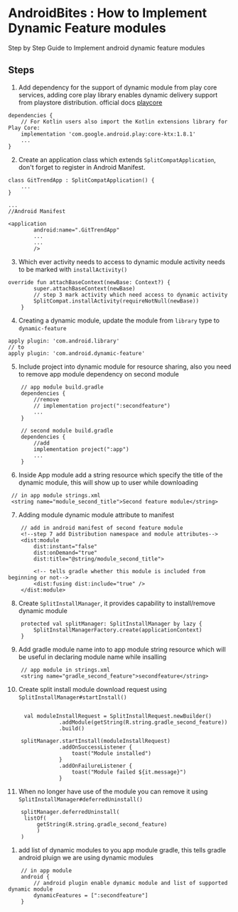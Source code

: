 # AndroidBites : How to Implement Dynamic Feature modules

Step by Step Guide to Implement android dynamic feature modules

## Steps

1. Add dependency for the support of dynamic module from play core services, adding core play library enables dynamic delivery support from playstore distribution. official docs [playcore](https://developer.android.com/guide/playcore)

```
dependencies {
    // For Kotlin users also import the Kotlin extensions library for Play Core:
    implementation 'com.google.android.play:core-ktx:1.8.1'
    ...
}
```

2. Create an application class which extends `SplitCompatApplication`, don't forget to register in Android Manifest.

```
class GitTrendApp : SplitCompatApplication() {
    ...
}

...
//Android Manifest

<application
        android:name=".GitTrendApp"
        ...
        ...
        />
```

3. Which ever activity needs to access to dynamic module activity needs to be marked with `installActivity()`

```
override fun attachBaseContext(newBase: Context?) {
        super.attachBaseContext(newBase)
        // step 3 mark activity which need access to dynamic activity
        SplitCompat.installActivity(requireNotNull(newBase))
    }
```

4. Creating a dynamic module, update the module from `library` type to `dynamic-feature`

```
apply plugin: 'com.android.library' 
// to 
apply plugin: 'com.android.dynamic-feature'
```

5. Include project into dynamic module for resource sharing, also you need to remove app module dependency on second module

```
    // app module build.gradle 
    dependencies {
        //remove 
        // implementation project(":secondfeature") 
        ...
    }
    
    // second module build.gradle 
    dependencies {
        //add 
        implementation project(":app") 
        ...
    }
```

6. Inside App module add a string resource which specify the title of the dynamic module, this will show up to user while downloading

```
 // in app module strings.xml
 <string name="module_second_title">Second feature module</string>

```

7. Adding module dynamic module attribute to manifest

```
    // add in android manifest of second feature module
    <!--step 7 add Distribution namespace and module attributes-->
    <dist:module
        dist:instant="false"
        dist:onDemand="true"
        dist:title="@string/module_second_title">

        <!-- tells gradle whether this module is included from beginning or not-->
        <dist:fusing dist:include="true" />
    </dist:module>
```

8. Create `SplitInstallManager`, it provides capability to install/remove dynamic module

```
    protected val splitManager: SplitInstallManager by lazy {
        SplitInstallManagerFactory.create(applicationContext)
    }
```

9. Add gradle module name into to app module string resource which will be useful in declaring module name while insalling

```
    // app module in strings.xml
    <string name="gradle_second_feature">secondfeature</string>
```

10. Create split install module download request using `SplitInstallManager#startInstall()`

```

     val moduleInstallRequest = SplitInstallRequest.newBuilder()
                .addModule(getString(R.string.gradle_second_feature))
                .build()

    splitManager.startInstall(moduleInstallRequest)
                .addOnSuccessListener {
                    toast("Module installed")
                }
                .addOnFailureListener {
                    toast("Module failed ${it.message}")
                }

```

11. When no longer have use of the module you can remove it using
    `SplitInstallManager#deferredUninstall()` 

```
    splitManager.deferredUninstall(
     listOf(
         getString(R.string.gradle_second_feature)
         )
    )
 ```

1.   add list of dynamic modules to you app module gradle, this tells gradle android pluign we are using dynamic modules

```
    // in app module
    android {
        // android plugin enable dynamic module and list of supported dynamic module
        dynamicFeatures = [":secondfeature"]
    }
```